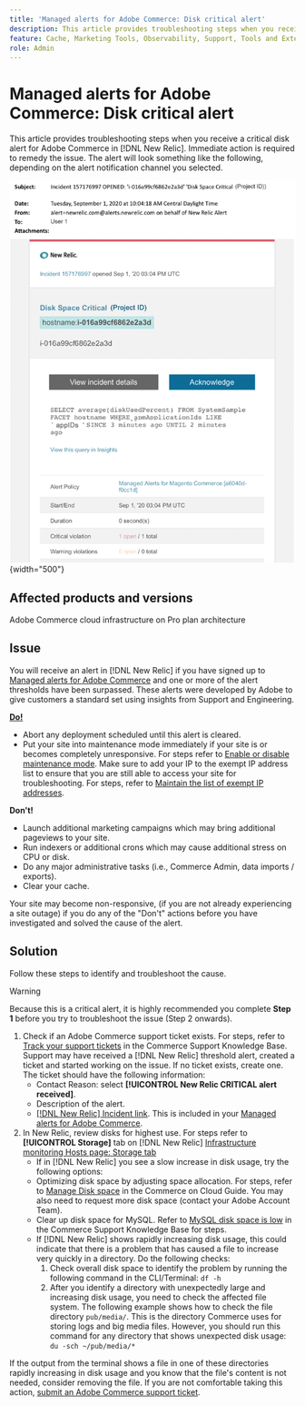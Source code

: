 ```yaml
---
title: 'Managed alerts for Adobe Commerce: Disk critical alert'
description: This article provides troubleshooting steps when you receive a critical disk alert for Adobe Commerce in [!DNL New Relic]. Immediate action is required to remedy the issue. 
feature: Cache, Marketing Tools, Observability, Support, Tools and External Services
role: Admin
---
```

# Managed alerts for Adobe Commerce: Disk critical alert

This article provides troubleshooting steps when you receive a critical disk alert for Adobe Commerce in [!DNL New Relic]. Immediate action is required to remedy the issue. The alert will look something like the following, depending on the alert notification channel you selected.

![disc critical alert](../../assets/managed-alerts/disk-critical-magento-managed.png){width="500"}

## Affected products and versions

Adobe Commerce cloud infrastructure on Pro plan architecture

## Issue

You will receive an alert in [!DNL New Relic] if you have signed up to [Managed alerts for Adobe Commerce](managed-alerts-for-magento-commerce.md) and one or more of the alert thresholds have been surpassed. These alerts were developed by Adobe to give customers a standard set using insights from Support and Engineering.

 <u> **Do!** </u>

* Abort any deployment scheduled until this alert is cleared.
* Put your site into maintenance mode immediately if your site is or becomes completely unresponsive. For steps refer to [Enable or disable maintenance mode](https://experienceleague.adobe.com/en/docs/commerce-operations/installation-guide/tutorials/maintenance-mode). Make sure to add your IP to the exempt IP address list to ensure that you are still able to access your site for troubleshooting. For steps, refer to [Maintain the list of exempt IP addresses](https://experienceleague.adobe.com/en/docs/commerce-operations/installation-guide/tutorials/maintenance-mode#maintain-the-list-of-exempt-ip-addresses).

 **Don't!**

* Launch additional marketing campaigns which may bring additional pageviews to your site.
* Run indexers or additional crons which may cause additional stress on CPU or disk.
* Do any major administrative tasks (i.e., Commerce Admin, data imports / exports).
* Clear your cache.

Your site may become non-responsive, (if you are not already experiencing a site outage) if you do any of the "Don't" actions before you have investigated and solved the cause of the alert.

## Solution

Follow these steps to identify and troubleshoot the cause.

>[!WARNING]
>
>Because this is a critical alert, it is highly recommended you complete **Step 1** before you try to troubleshoot the issue (Step 2 onwards).

1. Check if an Adobe Commerce support ticket exists. For steps, refer to [Track your support tickets](https://experienceleague.adobe.com/en/docs/commerce-knowledge-base/kb/help-center-guide/magento-help-center-user-guide#track-support-case) in the Commerce Support Knowledge Base. Support may have received a [!DNL New Relic] threshold alert, created a ticket and started working on the issue. If no ticket exists, create one. The ticket should have the following information:
    * Contact Reason: select **[!UICONTROL New Relic CRITICAL alert received]**.
    * Description of the alert.
    * [[!DNL New Relic] Incident link](https://docs.newrelic.com/docs/alerts/incident-management/view-event-details-incidents/). This is included in your [Managed alerts for Adobe Commerce](managed-alerts-for-magento-commerce.md).
1. In New Relic, review disks for highest use. For steps refer to **[!UICONTROL Storage]** tab on [!DNL New Relic] [Infrastructure monitoring Hosts page: Storage tab](https://docs.newrelic.com/docs/infrastructure/infrastructure-ui-pages/infra-hosts-ui-page/#storage)
    * If in [!DNL New Relic] you see a slow increase in disk usage, try the following options:
    * Optimizing disk space by adjusting space allocation. For steps, refer to [Manage Disk space](https://experienceleague.adobe.com/docs/commerce-cloud-service/user-guide/develop/storage/manage-disk-space.html) in the Commerce on Cloud Guide. You may also need to request more disk space (contact your Adobe Account Team).
    * Clear up disk space for MySQL. Refer to [MySQL disk space is low](https://experienceleague.adobe.com/en/docs/commerce-knowledge-base/kb/troubleshooting/database/mysql-disk-space-is-low-on-magento-commerce-cloud) in the Commerce Support Knowledge Base for steps.
    * If [!DNL New Relic] shows rapidly increasing disk usage, this could indicate that there is a problem that has caused a file to increase very quickly in a directory. Do the following checks:
        1. Check overall disk space to identify the problem by running the following command in the CLI/Terminal: `df -h`
        1. After you identify a directory with unexpectedly large and increasing disk usage, you need to check the affected file system. The following example shows how to check the file directory `pub/media/`. This is the directory Commerce uses for storing logs and big media files. However, you should run this command for any directory that shows unexpected disk usage: `du -sch ~/pub/media/*`

If the output from the terminal shows a file in one of these directories rapidly increasing in disk usage and you know that the file's content is not needed, consider removing the file. If you are not comfortable taking this action, [submit an Adobe Commerce support ticket](https://experienceleague.adobe.com/en/docs/commerce-knowledge-base/kb/help-center-guide/magento-help-center-user-guide#support-case).
